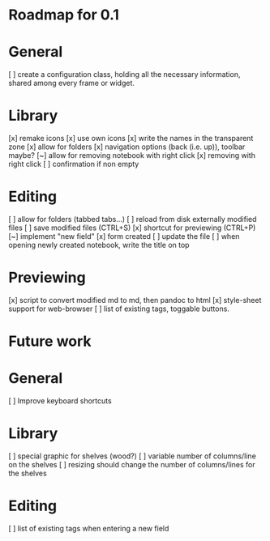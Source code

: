 Roadmap for 0.1
===============

# General

[ ] create a configuration class, holding all the necessary information, shared
    among every frame or widget.

# Library
[x] remake icons
    [x] use own icons
    [x] write the names in the transparent zone
[x] allow for folders
[x] navigation options (back (i.e. up)), toolbar maybe?
[~] allow for removing notebook with right click
    [x] removing with right click
    [ ] confirmation if non empty

# Editing
[ ] allow for folders (tabbed tabs...)
[ ] reload from disk externally modified files
[ ] save modified files (CTRL+S)
[x] shortcut for previewing (CTRL+P)
[~] implement "new field"
    [x] form created
    [ ] update the file
[ ] when opening newly created notebook, write the title on top

# Previewing
[x] script to convert modified md to md, then pandoc to html
[x] style-sheet support for web-browser
[ ] list of existing tags, toggable buttons.


Future work
===========

# General
[ ] Improve keyboard shortcuts

# Library
[ ] special graphic for shelves (wood?)
[ ] variable number of columns/line on the shelves
[ ] resizing should change the number of columns/lines for the shelves

# Editing
[ ] list of existing tags when entering a new field
